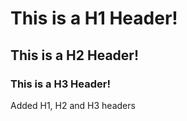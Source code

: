 # This is a H1 Header!

## This is a H2 Header!

### This is a H3 Header!


























Added H1, H2 and H3 headers
